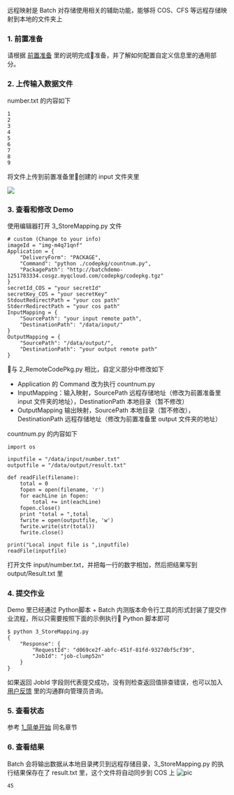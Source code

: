 远程映射是 Batch 对存储使用相关的辅助功能，能够将 COS、CFS 等远程存储映射到本地的文件夹上

### 1. 前置准备
请根据 [前置准备](http://tce.fsphere.cn/document/product/599/10548) 里的说明完成准备，并了解如何配置自定义信息里的通用部分。

### 2. 上传输入数据文件
number.txt 的内容如下
```
1
2
3
4
5
6
7
8
9
```

将文件上传到前置准备里创建的 input 文件夹里

![](https://mc.qcloudimg.com/static/img/02738c821f14ed132fef76c466c79d08/COS_5.png)

### 3. 查看和修改 Demo
使用编辑器打开 3_StoreMapping.py 文件
```
# custom (Change to your info)
imageId = "img-m4q71qnf"
Application = {
    "DeliveryForm": "PACKAGE",
    "Command": "python ./codepkg/countnum.py",
    "PackagePath": "http://batchdemo-1251783334.cosgz.myqcloud.com/codepkg/codepkg.tgz"
}
secretId_COS = "your secretId"
secretKey_COS = "your secretKey"
StdoutRedirectPath = "your cos path"
StderrRedirectPath = "your cos path"
InputMapping = {
    "SourcePath": "your input remote path",
    "DestinationPath": "/data/input/"
}
OutputMapping = {
    "SourcePath": "/data/output/",
    "DestinationPath": "your output remote path"
}
```
与 2_RemoteCodePkg.py 相比，自定义部分中修改如下
* Application 的 Command 改为执行 countnum.py 
* InputMapping：输入映射，SourcePath 远程存储地址（修改为前置准备里 input 文件夹的地址），DestinationPath 本地目录（暂不修改）
* OutputMapping 输出映射，SourcePath 本地目录（暂不修改），DestinationPath 远程存储地址（修改为前置准备里 output 文件夹的地址）

countnum.py 的内容如下
```
import os

inputfile = "/data/input/number.txt"
outputfile = "/data/output/result.txt"

def readFile(filename):
    total = 0
    fopen = open(filename, 'r')
    for eachLine in fopen:
        total += int(eachLine)
    fopen.close()
    print "total = ",total
    fwrite = open(outputfile, 'w')
    fwrite.write(str(total))
    fwrite.close()

print("Local input file is ",inputfile)
readFile(inputfile)
```
打开文件 input/number.txt，并把每一行的数字相加，然后把结果写到 output/Result.txt 里

### 4. 提交作业
Demo 里已经通过 Python脚本 + Batch 内测版本命令行工具的形式封装了提交作业流程，所以只需要按照下面的示例执行 Python 脚本即可
```
$ python 3_StoreMapping.py
{
    "Response": {
        "RequestId": "d069ce2f-abfc-451f-81fd-9327dbf5cf39",
        "JobId": "job-clump52n"
    }
}
```

如果返回 JobId 字段则代表提交成功，没有则检查返回值排查错误，也可以加入 [用户反馈](http://tce.fsphere.cn/document/product/599/10806) 里的沟通群向管理员咨询。

### 5. 查看状态
参考 [1_简单开始](http://tce.fsphere.cn/document/product/599/10551) 同名章节

### 6. 查看结果
Batch 会将输出数据从本地目录拷贝到远程存储目录，3_StoreMapping.py 的执行结果保存在了 result.txt 里，这个文件将自动同步到 COS 上
![pic](https://mc.qcloudimg.com/static/img/aee7138e589378eea48851dd1649b711/COS_6.png)
```
45
```
